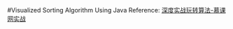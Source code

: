 #Visualized Sorting Algorithm Using Java
Reference: [深度实战玩转算法-慕课网实战](https://coding.imooc.com/class/138.html)
